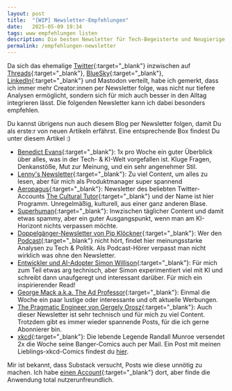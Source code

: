 ```yaml
---
layout: post
title:  "[WIP] Newsletter-Empfehlungen"
date:   2025-05-09 19:34
tags: www empfehlungen listen
description: Die besten Newsletter für Tech-Begeisterte und Neugierige
permalink: /empfehlungen-newsletter
---
```


Da sich das ehemalige [Twitter](https://x.com/leodreieck){:target="_blank"} inzwischen auf [Threads](https://www.threads.com/@postkartenmitliebe){:target="_blank"}, [BlueSky](https://bsky.app/profile/leodreieck.bsky.social){:target="_blank"}, [LinkedIn](https://www.linkedin.com/in/leopold-demleitner/){:target="_blank"} und Mastodon verteilt, habe ich gemerkt, dass ich immer mehr Creator:innen per Newsletter folge, was nicht nur tiefere Analysen ermöglicht, sondern sich für mich auch besser in den Alltag integrieren lässt. Die folgenden Newsletter kann ich dabei besonders empfehlen.

Du kannst übrigens nun auch diesem Blog per Newsletter folgen, damit Du als erste:r von neuen Artikeln erfährst. Eine entsprechende Box findest Du unter diesem Artikel :)

- [Benedict Evans](https://www.ben-evans.com){:target="_blank"}: 1x pro Woche ein guter Überblick über alles, was in der Tech- & KI-Welt vorgefallen ist. Kluge Fragen, Denkanstöße, Mut zur Meinung, und ein sehr angenehmer Stil.
- [Lenny's Newsletter](https://www.lennysnewsletter.com?r=38efma){:target="_blank"}: Zu viel Content, um alles zu lesen, aber für mich als Produktmanager super spannend
- [Aeropagus](https://substack.com/@culturaltutor){:target="_blank"}: Newsletter des beliebten Twitter-Accounts [The Cultural Tutor](https://x.com/culturaltutor){:target="_blank"} und der Name ist hier Programm. Unregelmäßig, kulturell, aus einer ganz anderen Blase.
- [Superhuman](https://www.superhuman.ai){:target="_blank"}: Inwzischen täglicher Content und damit etwas spammy, aber ein guter Ausgangspunkt, wenn man am KI-Horizont nichts verpassen möchte.
- [Doppelgänger-Newsletter von Pip Klöckner](https://doppelgaenger.beehiiv.com/subscribe?ref=85Ra6GzuFt){:target="_blank"}: Wer den [Podcast](/lieblingspodcasts){:target="_blank"} nicht hört, findet hier meinungsstarke Analysen zu Tech & Politik. Als Podcast-Hörer verpasst man nicht wirklich was ohne den Newsletter.
- [Entwickler und AI-Adopter Simon Willison](https://simonw.substack.com){:target="_blank"}: Für mich zum Teil etwas arg technisch, aber Simon experimentiert viel mit KI und schreibt dann unaufgeregt und interessant darüber. Für mich ein inspirierender Read!
- [George Mack a.k.a. The Ad Professor](https://www.adprofessor.com/newsletter){:target="_blank"}: Einmal die Woche ein paar lustige oder interessante und oft aktuelle Werbungen.
- [The Pragmatic Engineer von Gergely Orosz](https://newsletter.pragmaticengineer.com){:target="_blank"}: Auch dieser Newsletter ist sehr technisch und für mich zu viel Content. Trotzdem gibt es immer wieder spannende Posts, für die ich gerne Abonnierer bin. 
- [xkcd](https://xkcd.com){:target="_blank"}: Die lebende Legende Randall Munroe versendet 2x die Woche seine Banger-Comics auch per Mail. Ein Post mit meinen Lieblings-xkcd-Comics findest du <a href="/xkcd">hier</a>.
<!--- [Spicy News mit Aella](https://aella.substack.com){:target="_blank"}: [iykyk](/abk){:target="_blank"}-->

Mir ist bekannt, dass Substack versucht, Posts wie diese unnötig zu machen. Ich habe [einen Account](https://substack.com/@leodreieck){:target="_blank"} dort, aber finde die Anwendung total nutzerunfreundlich.
